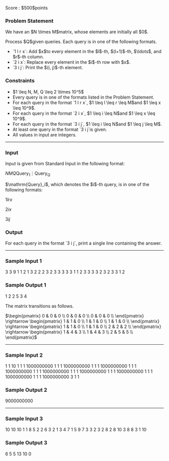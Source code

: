
<div>

<span>

<span>

<p>
Score : $500$points
</p>

<div>

<section>

### **Problem Statement**

<p>
We have an $N \times M$matrix, whose elements are initially all $0$.
</p>

<p>
Process $Q$given queries.  Each query is in one of the following formats.
</p>

<ul>

<li>
`1 l r x`: Add $x$to every element in the $l$-th, $(l+1)$-th, $\ldots$, and $r$-th column.
</li>

<li>
`2 i x`: Replace every element in the $i$-th row with $x$.
</li>

<li>
`3 i j`: Print the $(i, j)$-th element.
</li>

</ul>

</section>

</div>

<div>

<section>

### **Constraints**

<ul>

<li>
$1 \leq N, M, Q \leq 2 \times 10^5$
</li>

<li>
Every query is in one of the formats listed in the Problem Statement.
</li>

<li>
For each query in the format `1 l r x`, $1 \leq l \leq r \leq M$and $1 \leq x \leq 10^9$.
</li>

<li>
For each query in the format `2 i x`, $1 \leq i \leq N$and $1 \leq x \leq 10^9$.
</li>

<li>
For each query in the format `3 i j`, $1 \leq i \leq N$and $1 \leq j \leq M$.
</li>

<li>
At least one query in the format `3 i j`is given.
</li>

<li>
All values in input are integers.
</li>

</ul>

</section>

</div>

---

<div>

<div>

<section>

### **Input**

<p>
Input is given from Standard Input in the following format:
</p>

<div>

$N$$M$$Q$$\mathrm{Query}_1$$\vdots$$\mathrm{Query}_Q$
</div>

<p>
$\mathrm{Query}_i$, which denotes the $i$-th query, is in one of the following formats:
</p>

<div>

$1$$l$$r$$x$
</div>

<div>

$2$$i$$x$
</div>

<div>

$3$$i$$j$
</div>

</section>

</div>

<div>

<section>

### **Output**

<p>
For each query in the format `3 i j`, print a single line containing the answer.
</p>

</section>

</div>

</div>

---

<div>

<section>

### **Sample Input 1**

<div>

3 3 9
1 1 2 1
3 2 2
2 3 2
3 3 3
3 3 1
1 2 3 3
3 3 2
3 2 3
3 1 2

</div>

</section>

</div>

<div>

<section>

### **Sample Output 1**

<div>

1
2
2
5
3
4

</div>

<p>
The matrix transitions as follows.
</p>

<p>
$\begin{pmatrix} 0 & 0 & 0 \\ 0 & 0 & 0 \\ 0 & 0 & 0 \\ \end{pmatrix} \rightarrow \begin{pmatrix} 1 & 1 & 0 \\ 1 & 1 & 0 \\ 1 & 1 & 0 \\ \end{pmatrix} \rightarrow \begin{pmatrix} 1 & 1 & 0 \\ 1 & 1 & 0 \\ 2 & 2 & 2 \\ \end{pmatrix} \rightarrow \begin{pmatrix} 1 & 4 & 3  \\ 1 & 4 & 3 \\ 2 & 5 & 5 \\ \end{pmatrix}$
</p>

</section>

</div>

---

<div>

<section>

### **Sample Input 2**

<div>

1 1 10
1 1 1 1000000000
1 1 1 1000000000
1 1 1 1000000000
1 1 1 1000000000
1 1 1 1000000000
1 1 1 1000000000
1 1 1 1000000000
1 1 1 1000000000
1 1 1 1000000000
3 1 1

</div>

</section>

</div>

<div>

<section>

### **Sample Output 2**

<div>

9000000000

</div>

</section>

</div>

---

<div>

<section>

### **Sample Input 3**

<div>

10 10 10
1 1 8 5
2 2 6
3 2 1
3 4 7
1 5 9 7
3 3 2
3 2 8
2 8 10
3 8 8
3 1 10

</div>

</section>

</div>

<div>

<section>

### **Sample Output 3**

<div>

6
5
5
13
10
0

</div>

</section>

</div>

</span>

</span>

</div>
